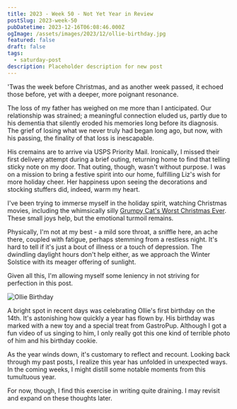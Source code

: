 ```yaml
---
title: 2023 - Week 50 - Not Yet Year in Review
postSlug: 2023-week-50
pubDatetime: 2023-12-16T06:08:46.000Z
ogImage: /assets/images/2023/12/ollie-birthday.jpg
featured: false
draft: false
tags:
  - saturday-post
description: Placeholder description for new post
---
```


'Twas the week before Christmas, and as another week passed, it echoed those before, yet with a deeper, more poignant resonance.

The loss of my father has weighed on me more than I anticipated. Our relationship was strained; a meaningful connection eluded us, partly due to his dementia that silently eroded his memories long before its diagnosis. The grief of losing what we never truly had began long ago, but now, with his passing, the finality of that loss is inescapable.

His cremains are to arrive via USPS Priority Mail. Ironically, I missed their first delivery attempt during a brief outing, returning home to find that telling sticky note on my door. That outing, though, wasn't without purpose. I was on a mission to bring a festive spirit into our home, fulfilling Liz's wish for more holiday cheer. Her happiness upon seeing the decorations and stocking stuffers did, indeed, warm my heart.

I've been trying to immerse myself in the holiday spirit, watching Christmas movies, including the whimsically silly [Grumpy Cat's Worst Christmas Ever](https://www.imdb.com/title/tt3801438/). These small joys help, but the emotional turmoil remains.

Physically, I'm not at my best - a mild sore throat, a sniffle here, an ache there, coupled with fatigue, perhaps stemming from a restless night. It's hard to tell if it's just a bout of illness or a touch of depression. The dwindling daylight hours don't help either, as we approach the Winter Solstice with its meager offering of sunlight.

Given all this, I'm allowing myself some leniency in not striving for perfection in this post.

![Ollie Birthday](/assets/images/2023/12/ollie-birthday.jpg)

A bright spot in recent days was celebrating Ollie's first birthday on the 14th. It's astonishing how quickly a year has flown by. His birthday was marked with a new toy and a special treat from GastroPup. Although I got a fun video of us singing to him, I only really got this one kind of terrible photo of him and his birthday cookie.

As the year winds down, it's customary to reflect and recount. Looking back through my past posts, I realize this year has unfolded in unexpected ways. In the coming weeks, I might distill some notable moments from this tumultuous year.

For now, though, I find this exercise in writing quite draining. I may revisit and expand on these thoughts later.
